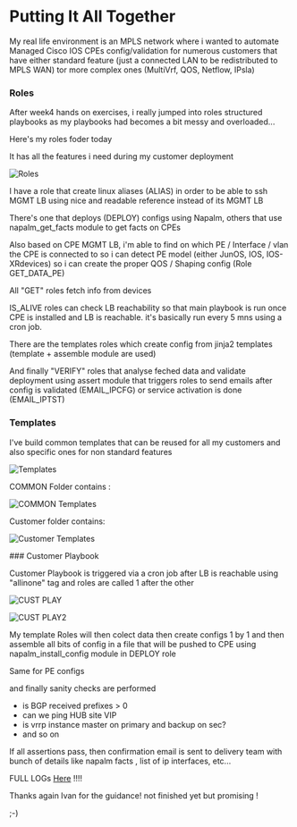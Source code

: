 # Putting It All Together

My real life environment is an MPLS network where i wanted to automate Managed Cisco IOS CPEs config/validation for numerous customers that have either standard feature (just a connected LAN to be redistributed to MPLS WAN) tor more complex ones (MultiVrf, QOS, Netflow, IPsla)


### Roles

After week4 hands on exercises, i really jumped into roles structured playbooks as my playbooks had becomes a bit messy and overloaded...


Here's my roles foder today

It has all the features i need during my customer deployment

![Roles](screens/Roles.png)

I have a role that create linux aliases (ALIAS) in order to be able to ssh MGMT LB using nice and readable reference instead of its MGMT LB

There's one that deploys (DEPLOY) configs using Napalm, others that use napalm_get_facts module to get facts on CPEs

Also based on CPE MGMT LB, i'm able to find on which PE / Interface / vlan the CPE is connected to so i can detect PE model (either JunOS, IOS, IOS-XRdevices) so i can create the proper QOS / Shaping config (Role GET_DATA_PE)

All "GET" roles fetch info from devices

IS_ALIVE roles can check LB reachability so that main playbook is run once CPE is installed and LB is reachable. it's basically run every 5 mns using a cron job.

There are the templates roles which create config from jinja2 templates (template + assemble module are used)

And finally "VERIFY" roles that analyse feched data and validate deployment using assert module that triggers roles to send emails after config is validated (EMAIL_IPCFG) or service activation is done (EMAIL_IPTST)

### Templates

I've build common templates that can be reused for all my customers and also specific ones for non standard features

![Templates](screens/Templates.png)




COMMON Folder contains :


![COMMON Templates](screens/COMMON_templates.png)


Customer folder contains:


![Customer Templates](screens/Template_AXA.png)


### Customer Playbook

Customer Playbook is triggered via a cron job after LB is reachable using "allinone" tag and roles are called 1 after the other

![CUST PLAY](screens/PLAY_CUST.png)

![CUST PLAY2](screens/PLAY_CUST2.png)


My template Roles will then colect data then create configs 1 by 1 and then assemble all bits of config in a file that will be pushed to CPE using napalm_install_config module in DEPLOY role

Same for PE configs


and finally sanity checks are performed
- is BGP received prefixes > 0
- can we ping HUB site VIP
- is vrrp instance master on primary and backup on sec?
- and so on


If all assertions pass, then confirmation email is sent to delivery team with bunch of details like napalm facts , list of ip interfaces, etc...


FULL LOGs [Here](screens/REAL_LOGS_ANSIBLE) !!!!




Thanks again Ivan for the guidance! not finished yet but promising !

;-)
